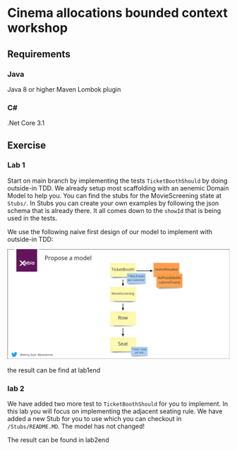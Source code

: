 # Cinema allocations bounded context workshop

## Requirements

### Java

Java 8 or higher
Maven
Lombok plugin

### C#

.Net Core 3.1

## Exercise

### Lab 1

Start on main branch by implementing the tests `TicketBoothShould` by doing outside-in TDD. We already setup most scaffolding with an aenemic Domain Model to help you. You can find the stubs for the MovieScreening state at `Stubs/`. In Stubs you can create your own examples by following the json schema that is already there. It all comes down to the `showId` that is being used in the tests.

We use the following naive first design of our model to implement with outside-in TDD:

![Proposed Model](proposed-model.jpg)

the result can be find at lab1end

### lab 2

We have added two more test to `TicketBoothShould` for you to implement. In this lab you will focus on implementing the adjacent seating rule. We have added a new Stub for you to use which you can checkout in `/Stubs/README.MD`. The model has not changed!

The result can be found in lab2end